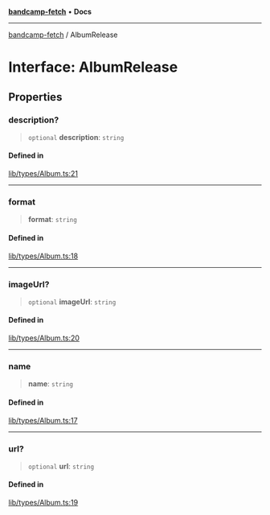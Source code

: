[**bandcamp-fetch**](../README.md) • **Docs**

***

[bandcamp-fetch](../README.md) / AlbumRelease

# Interface: AlbumRelease

## Properties

### description?

> `optional` **description**: `string`

#### Defined in

[lib/types/Album.ts:21](https://github.com/patrickkfkan/bandcamp-fetch/blob/be622bf87b8ac66e98b356306b6a650b7972970c/src/lib/types/Album.ts#L21)

***

### format

> **format**: `string`

#### Defined in

[lib/types/Album.ts:18](https://github.com/patrickkfkan/bandcamp-fetch/blob/be622bf87b8ac66e98b356306b6a650b7972970c/src/lib/types/Album.ts#L18)

***

### imageUrl?

> `optional` **imageUrl**: `string`

#### Defined in

[lib/types/Album.ts:20](https://github.com/patrickkfkan/bandcamp-fetch/blob/be622bf87b8ac66e98b356306b6a650b7972970c/src/lib/types/Album.ts#L20)

***

### name

> **name**: `string`

#### Defined in

[lib/types/Album.ts:17](https://github.com/patrickkfkan/bandcamp-fetch/blob/be622bf87b8ac66e98b356306b6a650b7972970c/src/lib/types/Album.ts#L17)

***

### url?

> `optional` **url**: `string`

#### Defined in

[lib/types/Album.ts:19](https://github.com/patrickkfkan/bandcamp-fetch/blob/be622bf87b8ac66e98b356306b6a650b7972970c/src/lib/types/Album.ts#L19)
